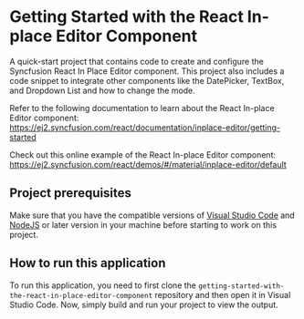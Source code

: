 # Getting Started with the React In-place Editor Component

A quick-start project that contains code to create and configure the Syncfusion React  In Place Editor component. This project also includes a code snippet to integrate other components like the DatePicker, TextBox, and Dropdown List and how to change the mode.   
 
Refer to the following documentation to learn about the React In-place Editor component: 
https://ej2.syncfusion.com/react/documentation/inplace-editor/getting-started   

Check out this online example of the React In-place Editor component:
https://ej2.syncfusion.com/react/demos/#/material/inplace-editor/default 

## Project prerequisites
Make sure that you have the compatible versions of [Visual Studio Code](https://code.visualstudio.com/download ) and [NodeJS](https://nodejs.org/en/download) or later version in your machine before starting to work on this project.

## How to run this application
To run this application, you need to first clone the `getting-started-with-the-react-in-place-editor-component` repository and then open it in Visual Studio Code. Now, simply build and run your project to view the output.